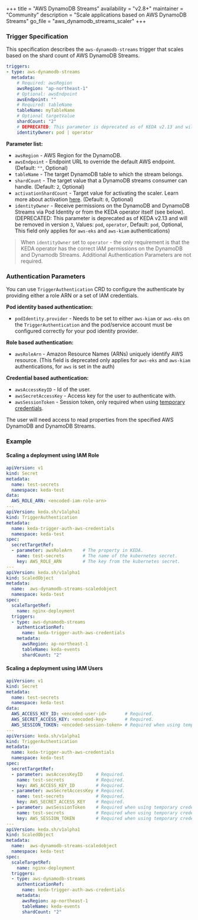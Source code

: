 +++
title = "AWS DynamoDB Streams"
availability = "v2.8+"
maintainer = "Community"
description = "Scale applications based on AWS DynamoDB Streams"
go_file = "aws_dynamodb_streams_scaler"
+++

### Trigger Specification

This specification describes the `aws-dynamodb-streams` trigger that scales based on the shard count of AWS DynamoDB Streams.

```yaml
triggers:
- type: aws-dynamodb-streams
  metadata:
    # Required: awsRegion
    awsRegion: "ap-northeast-1"
    # Optional: awsEndpoint
    awsEndpoint: ""
    # Required: tableName
    tableName: myTableName
    # Optional targetValue
    shardCount: "2"
    # DEPRECATED: This parameter is deprecated as of KEDA v2.13 and will be removed in v3. Optional # Optional. Default: pod
    identityOwner: pod | operator
```

**Parameter list:**

- `awsRegion` - AWS Region for the DynamoDB.
- `awsEndpoint` - Endpoint URL to override the default AWS endpoint. (Default: `""`, Optional)
- `tableName` - The target DynamoDB table to which the stream belongs.
- `shardCount` - The target value that a DynamoDB streams consumer can handle. (Default: `2`, Optional)
- `activationShardCount` - Target value for activating the scaler. Learn more about activation [here](./../concepts/scaling-deployments.md#activating-and-scaling-thresholds). (Default: `0`, Optional)
- `identityOwner` - Receive permissions on the DynamoDB and DynamoDB Streams via Pod Identity or from the KEDA operator itself (see below). (DEPRECATED: This parameter is deprecated as of KEDA v2.13 and will be removed in version `3`, Values: `pod`, `operator`, Default: `pod`, Optional, This field only applies for `aws-eks` and `aws-kiam` authentications)

> When `identityOwner` set to `operator` - the only requirement is that the KEDA operator has the correct IAM permissions on the DynamoDB and Dynamodb Streams. Additional Authentication Parameters are not required.

### Authentication Parameters

You can use `TriggerAuthentication` CRD to configure the authenticate by providing either a role ARN or a set of IAM credentials.

**Pod identity based authentication:**

- `podIdentity.provider` - Needs to be set to either `aws-kiam` or `aws-eks` on the `TriggerAuthentication` and the pod/service account must be configured correctly for your pod identity provider.

**Role based authentication:**

- `awsRoleArn` - Amazon Resource Names (ARNs) uniquely identify AWS resource. (This field is deprecated only applies for `aws-eks` and `aws-kiam` authentications, for `aws` is set in the auth)

**Credential based authentication:**

- `awsAccessKeyID` - Id of the user.
- `awsSecretAccessKey` - Access key for the user to authenticate with.
- `awsSessionToken` - Session token, only required when using [temporary credentials](https://docs.aws.amazon.com/IAM/latest/UserGuide/id_credentials_temp_use-resources.html).

The user will need access to read properties from the specified AWS DynamoDB and DynamoDB Streams.

### Example

#### Scaling a deployment using IAM Role


```yaml
apiVersion: v1
kind: Secret
metadata:
  name: test-secrets
  namespace: keda-test
data:
  AWS_ROLE_ARN: <encoded-iam-role-arn>
---
apiVersion: keda.sh/v1alpha1
kind: TriggerAuthentication
metadata:
  name: keda-trigger-auth-aws-credentials
  namespace: keda-test
spec:
  secretTargetRef:
  - parameter: awsRoleArn    # The property in KEDA.
    name: test-secrets       # The name of the kubernetes secret.
    key: AWS_ROLE_ARN        # The key from the kubernetes secret.
---
apiVersion: keda.sh/v1alpha1
kind: ScaledObject
metadata:
  name:  aws-dynamodb-streams-scaledobject
  namespace: keda-test
spec:
  scaleTargetRef:
    name: nginx-deployment
  triggers:
  - type: aws-dynamodb-streams
    authenticationRef:
      name: keda-trigger-auth-aws-credentials
    metadata:
      awsRegion: ap-northeast-1
      tableName: keda-events
      shardCount: "2"
```


#### Scaling a deployment using IAM Users

```yaml
apiVersion: v1
kind: Secret
metadata:
  name: test-secrets
  namespace: keda-test
data:
  AWS_ACCESS_KEY_ID: <encoded-user-id>       # Required.
  AWS_SECRET_ACCESS_KEY: <encoded-key>       # Required.
  AWS_SESSION_TOKEN: <encoded-session-token> # Required when using temporary credentials.
---
apiVersion: keda.sh/v1alpha1
kind: TriggerAuthentication
metadata:
  name: keda-trigger-auth-aws-credentials
  namespace: keda-test
spec:
  secretTargetRef:
  - parameter: awsAccessKeyID     # Required.
    name: test-secrets            # Required.
    key: AWS_ACCESS_KEY_ID        # Required.
  - parameter: awsSecretAccessKey # Required.
    name: test-secrets            # Required.
    key: AWS_SECRET_ACCESS_KEY    # Required.
  - parameter: awsSessionToken    # Required when using temporary credentials.
    name: test-secrets            # Required when using temporary credentials.
    key: AWS_SESSION_TOKEN        # Required when using temporary credentials.
---
apiVersion: keda.sh/v1alpha1
kind: ScaledObject
metadata:
  name:  aws-dynamodb-streams-scaledobject
  namespace: keda-test
spec:
  scaleTargetRef:
    name: nginx-deployment
  triggers:
  - type: aws-dynamodb-streams
    authenticationRef:
      name: keda-trigger-auth-aws-credentials
    metadata:
      awsRegion: ap-northeast-1
      tableName: keda-events
      shardCount: "2"
```
